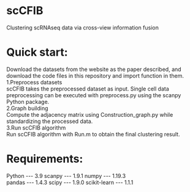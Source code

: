 # scCFIB
Clustering scRNAseq data via cross-view information fusion

# Quick start:
Download the datasets from the website as the paper described, and download the
code files in  this repository and import function in them. <br>
1.Preprocess datasets <br>
   scCFIB takes the preprocessed dataset as input. Single cell data preprocessing can be executed with preprocess.py using the scanpy Python package. <br>
2.Graph building <br>
   Compute the adjacency matrix using Construction_graph.py  while standardizing the processed data. <br>
3.Run scCFIB algorithm <br>
   Run scCFIB algorithm with Run.m to obtain the final clustering result. <br>
# Requirements:
Python --- 3.9  scanpy --- 1.9.1  numpy --- 1.19.3 <br>
pandas --- 1.4.3  scipy --- 1.9.0  scikit-learn --- 1.1.1
